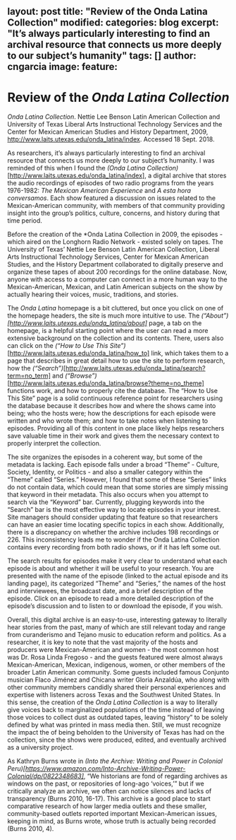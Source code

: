 layout: post
title: "Review of the Onda Latina Collection"
modified:
categories: blog
excerpt: "It’s always particularly interesting to find an archival resource that connects us more deeply to our subject’s humanity" 
tags: []
author: cngarcia
image:
  feature:
---

# Review of the *Onda Latina Collection*

*Onda Latina Collection*. Nettie Lee Benson Latin American Collection and University of Texas Liberal Arts Instructional Technology Services and the Center for Mexican American Studies and History Department, 2009, http://www.laits.utexas.edu/onda_latina/index. Accessed 18 Sept. 2018. 

As researchers, it’s always particularly interesting to find an archival resource that connects us more deeply to our subject’s humanity. I was reminded of this when I found the *(Onda Latina Collection)*[http://www.laits.utexas.edu/onda_latina/index], a digital archive that stores the audio recordings of episodes of two radio programs from the years 1976-1982: *The Mexican American Experience* and *A esta hora conversamos*. Each show featured a discussion on issues related to the Mexican-American community, with members of that community providing insight into the group’s politics, culture, concerns, and history during that time period.

Before the creation of the *Onda Latina Collection in 2009, the episodes - which aired on the Longhorn Radio Network - existed solely on tapes. The University of Texas’ Nettie Lee Benson Latin American Collection, Liberal Arts Instructional Technology Services, Center for Mexican American Studies, and the History Department collaborated to digitally preserve and organize these tapes of about 200 recordings for the online database. Now, anyone with access to a computer can connect in a more human way to the Mexican-American, Mexican, and Latin American subjects on the show by actually hearing their voices, music, traditions, and stories.

The *Onda Latina* homepage is a bit cluttered, but once you click on one of the homepage headers, the site is much more intuitive to use. The *(“About”)[http://www.laits.utexas.edu/onda_latina/about]* page, a tab on the homepage, is a helpful starting point where the user can read a more extensive background on the collection and its contents. There, users also can click on the *(“How to Use This Site”)*[http://www.laits.utexas.edu/onda_latina/how_to] link, which takes them to a page that describes in great detail how to use the site to perform research, how the *(“Search”)*[http://www.laits.utexas.edu/onda_latina/search?term=no_term] and *(“Browse”)*[http://www.laits.utexas.edu/onda_latina/browse?theme=no_theme] functions work, and how to properly cite the database. The “How to Use This Site” page is a solid continuous reference point for researchers using the database because it describes how and where the shows came into being; who the hosts were; how the descriptions for each episode were written and who wrote them; and how to take notes when listening to episodes. Providing all of this content in one place likely helps researchers save valuable time in their work and gives them the necessary context to properly interpret the collection.

The site organizes the episodes in a coherent way, but some of the metadata is lacking. Each episode falls under a broad “Theme” - Culture, Society, Identity, or Politics - and also a smaller category within the “Theme” called “Series.” However, I found that some of these “Series” links do not contain data, which could mean that some stories are simply missing that keyword in their metadata. This also occurs when you attempt to search via the “Keyword” bar. Currently, plugging keywords into the “Search” bar is the most effective way to locate episodes in your interest. Site managers should consider updating that feature so that researchers can have an easier time locating specific topics in each show. Additionally, there is a discrepancy on whether the archive includes 198 recordings or 226. This inconsistency leads me to wonder if the Onda Latina Collection contains every recording from both radio shows, or if it has left some out.

The search results for episodes make it very clear to understand what each episode is about and whether it will be useful to your research. You are presented with the name of the episode (linked to the actual episode and its landing page), its categorized “Theme” and “Series,” the names of the host and interviewees, the broadcast date, and a brief description of the episode. Click on an episode to read a more detailed description of the episode’s discussion and to listen to or download the episode, if you wish.

Overall, this digital archive is an easy-to-use, interesting gateway to literally hear stories from the past, many of which are still relevant today and range from curanderismo and Tejano music to education reform and politics. As a researcher, it is key to note that the vast majority of the hosts and producers were Mexican-American and women - the most common host was Dr. Rosa Linda Fregoso - and the guests featured were almost always Mexican-American, Mexican, indigenous, women, or other members of the broader Latin American community. Some guests included famous Conjunto musician Flaco Jiménez and Chicana writer Gloria Anzaldúa, who along with other community members candidly shared their personal experiences and expertise with listeners across Texas and the Southwest United States. In this sense, the creation of the *Onda Latina Collection* is a way to literally give voices back to marginalized populations of the time instead of leaving those voices to collect dust as outdated tapes, leaving “history” to be solely defined by what was printed in mass media then. Still, we must recognize the impact the of being beholden to the University of Texas has had on the collection, since the shows were produced, edited, and eventually archived as a university project.

As Kathryn Burns wrote in *(Into the Archive: Writing and Power in Colonial Peru)[https://www.amazon.com/Into-Archive-Writing-Power-Colonial/dp/0822348683]*, “We historians are fond of regarding archives as windows on the past, or repositories of long-ago ‘voices,’” but if we critically analyze an archive, we often can notice silences and lacks of transparency (Burns 2010, 16-17). This archive is a good place to start comparative research of how larger media outlets and these smaller, community-based outlets reported important Mexican-American issues, keeping in mind, as Burns wrote, whose truth is actually being recorded (Burns 2010, 4).
